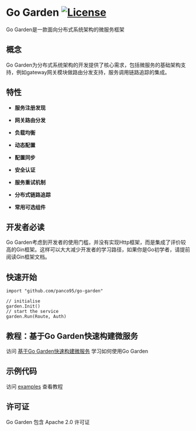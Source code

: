 # Go Garden [![License](https://img.shields.io/:license-apache-blue.svg)](https://opensource.org/licenses/Apache-2.0)

Go Garden是一款面向分布式系统架构的微服务框架

## 概念

Go Garden为分布式系统架构的开发提供了核心需求，包括微服务的基础架构支持，例如gateway网关模块做路由分发支持，服务调用链路追踪的集成。

## 特性

- **服务注册发现**

- **网关路由分发**

- **负载均衡**

- **动态配置**

- **配置同步**

- **安全认证**

- **服务重试机制**

- **分布式链路追踪**

- **常用可选组件**

## 开发者必读

Go Garden考虑到开发者的使用门槛，并没有实现Http框架，而是集成了评价较高的Gin框架。这样可以大大减少开发者的学习路径，如果你是Go初学者，请提前阅读Gin框架文档。


## 快速开始

```golang
import "github.com/panco95/go-garden"

// initialise
garden.Init()
// start the service
garden.Run(Route, Auth)
```

## 教程：基于Go Garden快速构建微服务
访问 [基于Go Garden快速构建微服务](docs/tutorial.md) 学习如何使用Go
Garden

## 示例代码
访问 [examples](examples) 查看教程

## 许可证

Go Garden 包含 Apache 2.0 许可证